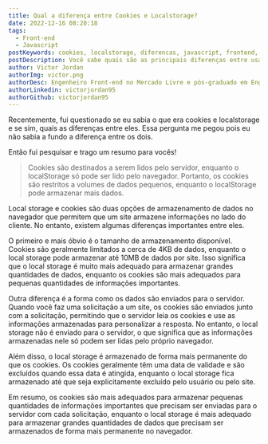 ```yaml
---
title: Qual a diferença entre Cookies e Localstorage?
date: 2022-12-16 08:20:18
tags:
  - Front-end
  - Javascript
postKeywords: cookies, localstorage, diferencas, javascript, frontend, dicas, perguntas entrevistas, js, react
postDescription: Você sabe quais são as principais diferenças entre usar Cookies ou Localstorage, na sua aplicação?
author: Victor Jordan
authorImg: victor.png
authorDesc: Engenheiro Front-end no Mercado Livre e pós-graduado em Engenharia de Software pela PUC-MG e formado em Banco de Dados pela Fatec, apaixonado por usabilidade, performance e UX!
authorLinkedin: victorjordan95
authorGithub: victorjordan95
---
```


Recentemente, fui questionado se eu sabia o que era cookies e localstorage e se sim, quais as diferenças entre eles.
Essa pergunta me pegou pois eu não sabia a fundo a diferença entre os dois.

Então fui pesquisar e trago um resumo para vocês!

<!-- more -->

> Cookies são destinados a serem lidos pelo servidor, enquanto o localStorage só pode ser lido pelo navegador. Portanto, os cookies são restritos a volumes de dados pequenos, enquanto o localStorage pode armazenar mais dados.

Local storage e cookies são duas opções de armazenamento de dados no navegador que permitem que um site armazene informações no lado do cliente. No entanto, existem algumas diferenças importantes entre eles.

O primeiro e mais óbvio é o tamanho de armazenamento disponível. Cookies são geralmente limitados a cerca de 4KB de dados, enquanto o local storage pode armazenar até 10MB de dados por site. Isso significa que o local storage é muito mais adequado para armazenar grandes quantidades de dados, enquanto os cookies são mais adequados para pequenas quantidades de informações importantes.

Outra diferença é a forma como os dados são enviados para o servidor. Quando você faz uma solicitação a um site, os cookies são enviados junto com a solicitação, permitindo que o servidor leia os cookies e use as informações armazenadas para personalizar a resposta. No entanto, o local storage não é enviado para o servidor, o que significa que as informações armazenadas nele só podem ser lidas pelo próprio navegador.

Além disso, o local storage é armazenado de forma mais permanente do que os cookies. Os cookies geralmente têm uma data de validade e são excluídos quando essa data é atingida, enquanto o local storage fica armazenado até que seja explicitamente excluído pelo usuário ou pelo site.

Em resumo, os cookies são mais adequados para armazenar pequenas quantidades de informações importantes que precisam ser enviadas para o servidor com cada solicitação, enquanto o local storage é mais adequado para armazenar grandes quantidades de dados que precisam ser armazenados de forma mais permanente no navegador.
